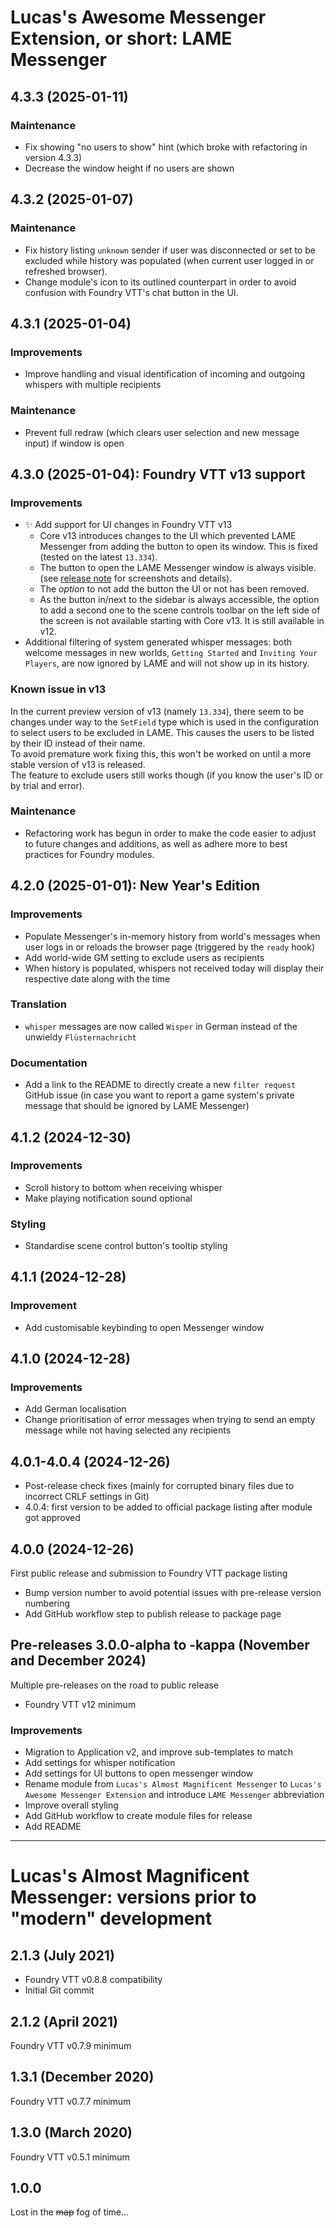 # Lucas's Awesome Messenger Extension, or short: LAME Messenger

## 4.3.3 (2025-01-11)
### Maintenance
- Fix showing "no users to show" hint (which broke with refactoring in version 4.3.3)
- Decrease the window height if no users are shown

## 4.3.2 (2025-01-07)
### Maintenance
- Fix history listing `unknown` sender if user was disconnected or set to be excluded while history was populated (when current user logged in or refreshed browser).
- Change module's icon to its outlined counterpart in order to avoid confusion with Foundry VTT's chat button in the UI.

## 4.3.1 (2025-01-04)
### Improvements
- Improve handling and visual identification of incoming and outgoing whispers with multiple recipients

### Maintenance
- Prevent full redraw (which clears user selection and new message input) if window is open

## 4.3.0 (2025-01-04): Foundry VTT v13 support
### Improvements
- ✨ Add support for UI changes in Foundry VTT v13
  - Core v13 introduces changes to the UI which prevented LAME Messenger from adding the button to open its window. This is fixed (tested on the latest `13.334`).
  - The button to open the LAME Messenger window is always visible. (see [release note](https://github.com/lucasmetzen/foundryvtt-messenger/releases/tag/4.2.0) for screenshots and details).
  - The _option_ to not add the button the UI or not has been removed.
  - As the button in/next to the sidebar is always accessible, the option to add a second one to the scene controls toolbar on the left side of the screen is not available starting with Core v13. It is still available in v12.
- Additional filtering of system generated whisper messages: both welcome messages in new worlds, `Getting Started` and `Inviting Your Players`, are now ignored by LAME and will not show up in its history.

### Known issue in v13

In the current preview version of v13 (namely `13.334`), there seem to be changes under way to the  `SetField` type which is used in the configuration to select users to be excluded in LAME. This causes the users to be listed by their ID instead of their name.  
To avoid premature work fixing this, this won't be worked on until a more stable version of v13 is released.  
The feature to exclude users still works though (if you know the user's ID or by trial and error).

### Maintenance

- Refactoring work has begun in order to make the code easier to adjust to future changes and additions, as well as adhere more to best practices for Foundry modules.

## 4.2.0 (2025-01-01): New Year's Edition
### Improvements
- Populate Messenger's in-memory history from world's messages when user logs in or reloads the browser page (triggered by the `ready` hook)
- Add world-wide GM setting to exclude users as recipients
- When history is populated, whispers not received today will display their respective date along with the time

### Translation
- `whisper` messages are now called `Wisper` in German instead of the unwieldy `Flüsternachricht`

### Documentation
- Add a link to the README to directly create a new `filter request` GitHub issue (in case you want to report a game system's private message that should be ignored by LAME Messenger)

## 4.1.2 (2024-12-30)
### Improvements
- Scroll history to bottom when receiving whisper
- Make playing notification sound optional

### Styling
- Standardise scene control button's tooltip styling

## 4.1.1 (2024-12-28)
### Improvement
- Add customisable keybinding to open Messenger window

## 4.1.0 (2024-12-28)
### Improvements
- Add German localisation
- Change prioritisation of error messages when trying to send an empty message while not having selected any recipients

## 4.0.1-4.0.4 (2024-12-26)
- Post-release check fixes (mainly for corrupted binary files due to incorrect CRLF settings in Git)
- 4.0.4: first version to be added to official package listing after module got approved

## 4.0.0 (2024-12-26)
First public release and submission to Foundry VTT package listing
- Bump version number to avoid potential issues with pre-release version numbering
- Add GitHub workflow step to publish release to package page

## Pre-releases 3.0.0-alpha to -kappa (November and December 2024)
Multiple pre-releases on the road to public release
- Foundry VTT v12 minimum

### Improvements
- Migration to Application v2, and improve sub-templates to match
- Add settings for whisper notification
- Add settings for UI buttons to open messenger window
- Rename module from `Lucas's Almost Magnificent Messenger` to `Lucas's Awesome Messenger Extension` and introduce `LAME Messenger` abbreviation
- Improve overall styling
- Add GitHub workflow to create module files for release
- Add README

---

# Lucas's Almost Magnificent Messenger: versions prior to "modern" development

## 2.1.3 (July 2021)
- Foundry VTT v0.8.8 compatibility
- Initial Git commit

## 2.1.2 (April 2021)
Foundry VTT v0.7.9 minimum

## 1.3.1 (December 2020)
Foundry VTT v0.7.7 minimum

## 1.3.0 (March 2020)
Foundry VTT v0.5.1 minimum

## 1.0.0
Lost in the ~~map~~ fog of time...
